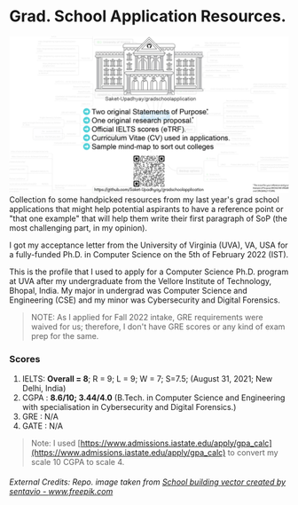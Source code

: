 # Grad. School Application Resources.

![](https://github.com/Saket-Upadhyay/gradschoolapplication/blob/main/.social/SharePost.png)
Collection fo some handpicked resources from my last year's grad school applications that might help potential aspirants to have a reference point or "that one example" that will help them write their first paragraph of SoP (the most challenging part, in my opinion).

I got my acceptance letter from the University of Virginia (UVA), VA, USA for a fully-funded Ph.D. in Computer Science on the 5th of February 2022 (IST).

This is the profile that I used to apply for a Computer Science Ph.D. program at UVA after my undergraduate from the Vellore Institute of Technology, Bhopal, India.
My major in undergrad was Computer Science and Engineering (CSE) and my minor was Cybersecurity and Digital Forensics.

> NOTE: As I applied for Fall 2022 intake, GRE requirements were waived for us; therefore, I don't have GRE scores or any kind of exam prep for the same.

### Scores

1. IELTS: **Overall = 8**; R = 9; L = 9; W = 7; S=7.5; (August 31, 2021; New Delhi, India)
2. CGPA : **8.6/10; 3.44/4.0** (B.Tech. in Computer Science and Engineering with specialisation in Cybersecurity and Digital Forensics.)
3. GRE  : N/A
4. GATE : N/A

> Note: I used [https://www.admissions.iastate.edu/apply/gpa_calc](https://www.admissions.iastate.edu/apply/gpa_calc) to convert my scale 10 CGPA to scale 4.



###### _External Credits: Repo. image taken from <a href='https://www.freepik.com/vectors/school-building'>School building vector created by sentavio - www.freepik.com</a>_
